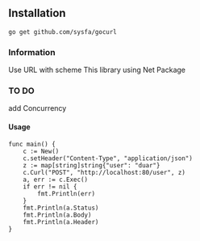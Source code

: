 ## Installation
``
go get github.com/sysfa/gocurl
``
### Information
Use URL with scheme
This library using Net Package
### TO DO
add Concurrency
#### Usage
```
func main() {
	c := New()
	c.setHeader("Content-Type", "application/json")
	z := map[string]string{"user": "duar"}
	c.Curl("POST", "http://localhost:80/user", z)
	a, err := c.Exec()
	if err != nil {
		fmt.Println(err)
	}
	fmt.Println(a.Status)
	fmt.Println(a.Body)
	fmt.Println(a.Header)
}
```

